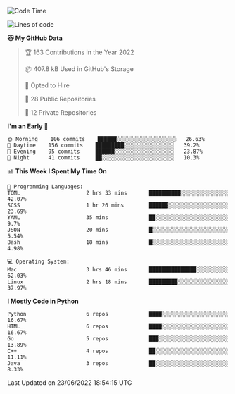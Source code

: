 <!--START_SECTION:waka-->
![Code Time](http://img.shields.io/badge/Code%20Time-33%20hrs%2055%20mins-blue)

![Lines of code](https://img.shields.io/badge/From%20Hello%20World%20I%27ve%20Written-983%20Thousand%20lines%20of%20code-blue)

**🐱 My GitHub Data** 

> 🏆 163 Contributions in the Year 2022
 > 
> 📦 407.8 kB Used in GitHub's Storage 
 > 
> 💼 Opted to Hire
 > 
> 📜 28 Public Repositories 
 > 
> 🔑 12 Private Repositories  
 > 
**I'm an Early 🐤** 

```text
🌞 Morning    106 commits    ██████░░░░░░░░░░░░░░░░░░░   26.63% 
🌆 Daytime    156 commits    █████████░░░░░░░░░░░░░░░░   39.2% 
🌃 Evening    95 commits     ██████░░░░░░░░░░░░░░░░░░░   23.87% 
🌙 Night      41 commits     ██░░░░░░░░░░░░░░░░░░░░░░░   10.3%

```


📊 **This Week I Spent My Time On** 

```text
💬 Programming Languages: 
TOML                     2 hrs 33 mins       ██████████░░░░░░░░░░░░░░░   42.07% 
SCSS                     1 hr 26 mins        ██████░░░░░░░░░░░░░░░░░░░   23.69% 
YAML                     35 mins             ██░░░░░░░░░░░░░░░░░░░░░░░   9.7% 
JSON                     20 mins             █░░░░░░░░░░░░░░░░░░░░░░░░   5.54% 
Bash                     18 mins             █░░░░░░░░░░░░░░░░░░░░░░░░   4.98%

💻 Operating System: 
Mac                      3 hrs 46 mins       ███████████████░░░░░░░░░░   62.03% 
Linux                    2 hrs 18 mins       █████████░░░░░░░░░░░░░░░░   37.97%

```

**I Mostly Code in Python** 

```text
Python                   6 repos             ████░░░░░░░░░░░░░░░░░░░░░   16.67% 
HTML                     6 repos             ████░░░░░░░░░░░░░░░░░░░░░   16.67% 
Go                       5 repos             ███░░░░░░░░░░░░░░░░░░░░░░   13.89% 
C++                      4 repos             ██░░░░░░░░░░░░░░░░░░░░░░░   11.11% 
Java                     3 repos             ██░░░░░░░░░░░░░░░░░░░░░░░   8.33%

```



 Last Updated on 23/06/2022 18:54:15 UTC
<!--END_SECTION:waka-->
